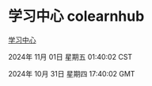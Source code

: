 # 学习中心 colearnhub
[学习中心](http://219.139.197.74:56308/colearnhub/)

2024年 11月 01日 星期五 01:40:02 CST

2024年 10月 31日 星期四 17:40:02 GMT
